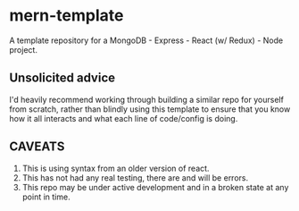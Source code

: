 # mern-template

A template repository for a MongoDB - Express - React (w/ Redux) - Node project.

## Unsolicited advice
I'd heavily recommend working through building a similar repo for yourself from scratch, rather than blindly using this template to ensure that you know how it all interacts and what each line of code/config is doing.

## CAVEATS
1. This is using syntax from an older version of react.
2. This has not had any real testing, there are and will be errors.
3. This repo may be under active development and in a broken state at any point in time.
